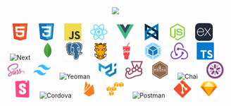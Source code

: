 <div id="header" align="center">
  <a href="#">
    <img src="https://streak-stats.demolab.com/?user=autoboxer&theme=tokyonight&hide_border=true" />
  </a>
</div>
<br />
<div align="center">
    <img src="https://github.com/devicons/devicon/blob/master/icons/html5/html5-original.svg" title="HTML5" alt="HTML" height="40" />
    &nbsp&nbsp&nbsp
    <img src="https://github.com/devicons/devicon/blob/master/icons/css3/css3-original.svg"  title="CSS3" alt="CSS" height="40" />
    &nbsp&nbsp&nbsp
    <img src="https://github.com/devicons/devicon/blob/master/icons/javascript/javascript-original.svg" title="JavaScript" alt="JavaScript" height="40"/>
    &nbsp&nbsp&nbsp
    <img src="https://github.com/devicons/devicon/blob/master/icons/react/react-original.svg" title="React" alt="React" height="40" />
    &nbsp&nbsp&nbsp
    <img src="https://github.com/devicons/devicon/blob/master/icons/vuejs/vuejs-original.svg" title="Vue" alt="Vue" height="40" />
    &nbsp&nbsp&nbsp
    <img src="https://github.com/devicons/devicon/blob/master/icons/backbonejs/backbonejs-original.svg" title="Backbone" alt="Backbone" height="40" />
    &nbsp&nbsp&nbsp
    <img src="https://github.com/devicons/devicon/blob/master/icons/nodejs/nodejs-original.svg" title="Node" alt="Node" height="40" />
    &nbsp&nbsp&nbsp
    <img src="https://github.com/tandpfun/skill-icons/blob/main/icons/ExpressJS-Dark.svg" title="Express" alt="Express" height="40" />
    &nbsp&nbsp&nbsp
    <img src="https://assets.vercel.com/image/upload/v1662130559/nextjs/Icon_dark_background.png" title="Next" alt="Next" height="40" />
    &nbsp&nbsp&nbsp
    <img src="https://github.com/devicons/devicon/blob/master/icons/mongodb/mongodb-original.svg" title="MongoDB" alt="MongoDB" height="40" />
    &nbsp&nbsp&nbsp
    <img src="https://github.com/devicons/devicon/blob/master/icons/postgresql/postgresql-original.svg" title="PostgreSQL" alt="PostgreSQL" height="40" />
    &nbsp&nbsp&nbsp
    <img src="https://github.com/devicons/devicon/blob/master/icons/grunt/grunt-original.svg" title="Grunt" alt="Grunt" height="40" />
    &nbsp&nbsp&nbsp
    <img src="https://github.com/devicons/devicon/blob/master/icons/gulp/gulp-plain.svg" title="Gulp" alt="Gulp" height="40" />
    &nbsp&nbsp&nbsp
    <img src="https://github.com/devicons/devicon/blob/master/icons/webpack/webpack-original.svg" title="Webpack" alt="Webpack" height="40" />
    &nbsp&nbsp&nbsp
    <img src="https://github.com/devicons/devicon/blob/master/icons/redux/redux-original.svg" title="Redux" alt="Redux" height="40" />
    &nbsp&nbsp&nbsp
    <img src="https://github.com/devicons/devicon/blob/master/icons/typescript/typescript-original.svg" title="TypeScript" alt="TypeScript" height="40" />
    &nbsp&nbsp&nbsp
    <img src="https://github.com/devicons/devicon/blob/master/icons/sass/sass-original.svg" title="Sass" alt="Sass" height="40" />
    &nbsp&nbsp&nbsp
    <img src="https://github.com/devicons/devicon/blob/master/icons/tailwindcss/tailwindcss-plain.svg" title="Tailwind" alt="Tailwind" height="40" />
    &nbsp&nbsp&nbsp
    <img src="https://www.vectorlogo.zone/logos/yeoman/yeoman-icon.svg" title="Yeoman" alt="Yeoman" height="40" />
    &nbsp&nbsp&nbsp
    <img src="https://github.com/devicons/devicon/blob/master/icons/materialui/materialui-original.svg" title="Material UI" alt="Material UI" height="40"/>
    &nbsp&nbsp&nbsp
    <img src="https://github.com/devicons/devicon/blob/master/icons/jest/jest-plain.svg" title="Jest" alt="Jest" height="40"/>
    &nbsp&nbsp&nbsp
    <img src="https://github.com/devicons/devicon/blob/master/icons/mocha/mocha-plain.svg" title="Mocha" alt="Mocha" height="40"/>
    &nbsp&nbsp&nbsp
    <img src="https://www.vectorlogo.zone/logos/chaijs/chaijs-icon.svg" title="Chai" alt="Chai" height="40"/>
    &nbsp&nbsp&nbsp
    <img src="https://github.com/devicons/devicon/blob/master/icons/jasmine/jasmine-plain.svg" title="Jasmine" alt="Jasmine" height="40"/>
    &nbsp&nbsp&nbsp
    <img src="https://github.com/devicons/devicon/blob/master/icons/storybook/storybook-original.svg" title="Storybook" alt="Storybook" height="40"/>
    &nbsp&nbsp&nbsp
    <img src="https://www.vectorlogo.zone/logos/apache_cordova/apache_cordova-icon.svg" title="Cordova" alt="Cordova" height="40"/>
    &nbsp&nbsp&nbsp
    <img src="https://github.com/devicons/devicon/blob/master/icons/firebase/firebase-plain.svg" title="Firebase" alt="Firebase" height="40"/>
    &nbsp&nbsp&nbsp
    <img src="https://github.com/devicons/devicon/blob/master/icons/amazonwebservices/amazonwebservices-original.svg" title="AWS" alt="AWS" height="40"/>
    &nbsp&nbsp&nbsp
    <img src="https://www.vectorlogo.zone/logos/getpostman/getpostman-icon.svg" title="Postman" alt="Postman" height="40"/>
    &nbsp&nbsp&nbsp
    <img src="https://github.com/devicons/devicon/blob/master/icons/git/git-original.svg" title="Git" alt="Git" height="40"/>
    &nbsp&nbsp&nbsp
    <img src="https://github.com/devicons/devicon/blob/master/icons/sketch/sketch-original.svg" title="Sketch" alt="Sketch" height="40"/>
    &nbsp&nbsp&nbsp
</div>
